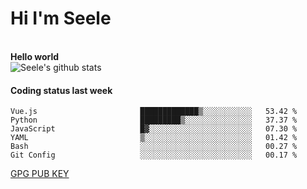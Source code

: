<h1>Hi I'm Seele</h1>
<br>
<b> Hello world</b>
<br>
<img src="https://github-readme-stats-eight-jade.vercel.app/api?username=Seele0oO&show_icons=true&icon_color=0366d6&bg_color=ffffff&hide_title=true&hide=contribs&include_all_commits=true" alt="Seele's github stats"/>
<br>

<h4>Coding status last week </h4>

<!--START_SECTION:waka-->

```text
Vue.js                       █████████████▒░░░░░░░░░░░   53.42 %
Python                       █████████▒░░░░░░░░░░░░░░░   37.37 %
JavaScript                   █▓░░░░░░░░░░░░░░░░░░░░░░░   07.30 %
YAML                         ▒░░░░░░░░░░░░░░░░░░░░░░░░   01.42 %
Bash                         ░░░░░░░░░░░░░░░░░░░░░░░░░   00.27 %
Git Config                   ░░░░░░░░░░░░░░░░░░░░░░░░░   00.17 %
```

<!--END_SECTION:waka-->



[GPG PUB KEY](https://keys.openpgp.org/vks/v1/by-fingerprint/3FCE91BF5B9666B55B67213C4C57B7824A5B6680)

